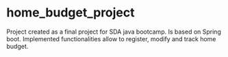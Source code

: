 # home_budget_project
Project created as a final project for SDA java bootcamp. 
Is based on Spring boot. Implemented functionalities allow to register, modify and track home budget. 
